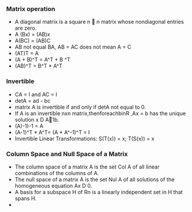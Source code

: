 ### Matrix operation 
  - A diagonal matrix is a square n 􏰒 n matrix whose nondiagonal entries are zero. 
  - A (Bx)  = (AB)x
  - A(BC)  =  (AB)C
  - AB not equal BA, AB = AC does not mean A = C 
  - (AT)T = A 
  - (A + B)^T = A^T + B ^T 
  - (AB)^T = B^T * A^T
### Invertible 
  - CA = I and AC = I 
  - detA = ad - bc
  - matrix A is invertible if and only if detA not equal to 0.
  - If A is an invertible nxn matrix,thenforeachbinR ,Ax = b has the unique solution x D A􏰐1b.
  - (A)-1)-1 = A 
  - (A-1)^T * A^T= (A * A^-1)^T = I 
  - Invertible Linear Transformations: S(T(x)) = x; T(S(x)) = x 
### Column Space and Null Space of a Matrix 
  - The column space of a matrix A is the set Col A of all linear combinations of the columns 
    of A.
  - The null space of a matrix A is the set Nul A of all solutions of the homogeneous 
    equation Ax D 0.
  - A basis for a subspace H of Rn is a linearly independent set in H that spans H.
  - 
